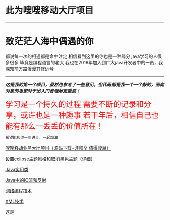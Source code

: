 # 此为嗖嗖移动大厅项目

------



# **致茫茫人海中偶遇的你**

都说每一次的相遇都是命中注定
相信看到这里的你也是一种缘分
java学习的人很多很多
毕竟是编程语言的老大
我也在2018年加入到广大java开发者中的一员，我深知前方路漫漫其修远兮

------

***这是我的第一个项目，虽然也参考了一些意见，但代码都是我一个一个敲的，面向对象的思想对于出入门者理解更重要！***

<font color=red size=5>
学习是一个持久的过程
需要不断的记录和分享，或许也是一种趣事
若干年后，相信自己也能有那么一丢丢的价值所在！
</font>

```java
希望能和你一同进步，一起加油
```

[嗖嗖移动业务大厅项目（源码下载+注释全 值得收藏）](https://blog.csdn.net/qq_43270074/article/details/83204418)

[设置eclipse主题风格和取消黑色主题（详细）](https://blog.csdn.net/qq_43270074/article/details/83312506)

[Java实用类](https://blog.csdn.net/qq_43270074/article/details/83348802)

[Java中的IO流和反射](https://blog.csdn.net/qq_43270074/article/details/83341366)

[网络编程技术](https://blog.csdn.net/qq_43270074/article/details/83587576)

[XML技术](https://blog.csdn.net/qq_43270074/article/details/83625307)

这是